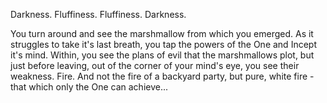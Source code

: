Darkness. Fluffiness. 
Fluffiness. Darkness. 

You turn around and see the marshmallow from
which you emerged. As it struggles to take it's
last breath, you tap the powers of the One and 
Incept it's mind. Within, you see the plans of 
evil that the marshmallows plot, but just before
leaving, out of the corner of your mind's eye, you 
see their weakness. Fire. And not the fire of a 
backyard party, but pure, white fire - that which
only the One can achieve...